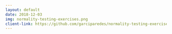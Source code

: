```yaml
---
layout: default
date: 2018-12-03
img: normality-testing-exercises.png
client-link: https://github.com/garciparedes/normality-testing-exercises/blob/master/document.pdf
---
```

